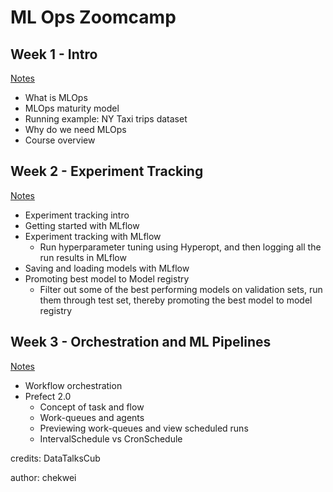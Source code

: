# ML Ops Zoomcamp

## Week 1 - Intro
[Notes](https://github.com/chekwei4/ml-ops-zoomcamp/tree/main/week_1)
- What is MLOps
- MLOps maturity model
- Running example: NY Taxi trips dataset
- Why do we need MLOps
- Course overview


## Week 2 - Experiment Tracking
[Notes](https://github.com/chekwei4/ml-ops-zoomcamp/tree/main/week_2)
- Experiment tracking intro
- Getting started with MLflow
- Experiment tracking with MLflow
  - Run hyperparameter tuning using Hyperopt, and then logging all the run results in MLflow
- Saving and loading models with MLflow
- Promoting best model to Model registry
    - Filter out some of the best performing models on validation sets, run them through test set, thereby promoting the best model to model registry

## Week 3 - Orchestration and ML Pipelines
[Notes](https://github.com/chekwei4/ml-ops-zoomcamp/tree/main/week_3)
- Workflow orchestration
- Prefect 2.0
    - Concept of task and flow
    - Work-queues and agents
    - Previewing work-queues and view scheduled runs
    - IntervalSchedule vs CronSchedule


credits: DataTalksCub

author: chekwei